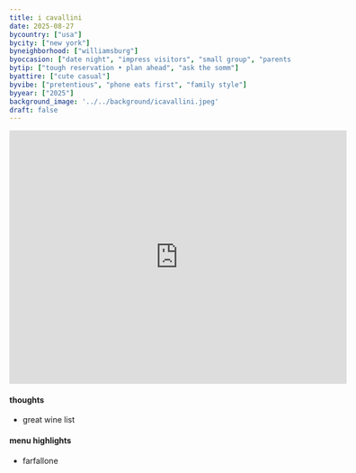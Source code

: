 ```yaml
---
title: i cavallini
date: 2025-08-27
bycountry: ["usa"]
bycity: ["new york"]
byneighborhood: ["williamsburg"]
byoccasion: ["date night", "impress visitors", "small group", "parents in town", "bar seating • solo dining"]
bytip: ["tough reservation • plan ahead", "ask the somm"]
byattire: ["cute casual"]
byvibe: ["pretentious", "phone eats first", "family style"]
byyear: ["2025"]
background_image: '../../background/icavallini.jpeg'
draft: false
---
```


<iframe src="https://www.google.com/maps/embed?pb=!1m18!1m12!1m3!1d3024.230016506732!2d-73.95786665831838!3d40.71295266935454!2m3!1f0!2f0!3f0!3m2!1i1024!2i768!4f13.1!3m3!1m2!1s0x89c2594ef13aecb1%3A0x98f1387f2bfca4ac!2sI%20Cavallini!5e0!3m2!1sen!2sus!4v1761107000664!5m2!1sen!2sus" width="600" height="450" style="border:0;" allowfullscreen="" loading="lazy" referrerpolicy="no-referrer-when-downgrade"></iframe>

#### thoughts

* great wine list

#### menu highlights

* farfallone
